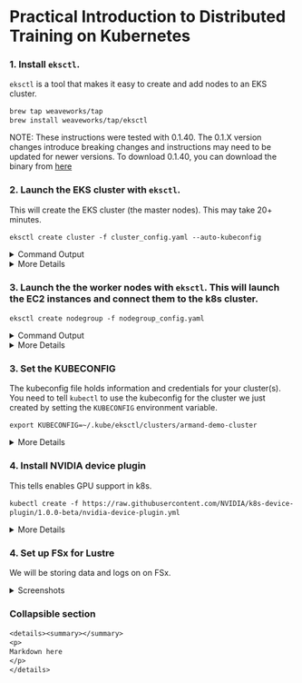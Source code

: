 # Practical Introduction to Distributed Training on Kubernetes

### 1. Install `eksctl`.
 
`eksctl` is a tool that makes it easy to create and add nodes to an EKS cluster.

```
brew tap weaveworks/tap
brew install weaveworks/tap/eksctl
```

NOTE: These instructions were tested with 0.1.40. The 0.1.X version changes introduce breaking changes and instructions may need to be updated for newer versions. To download 0.1.40, you can download the binary from [here](https://github.com/weaveworks/eksctl/releases/tag/0.1.40)

### 2. Launch the EKS cluster with `eksctl`. 

This will create the EKS cluster (the master nodes). This may take 20+ minutes. 

```
eksctl create cluster -f cluster_config.yaml --auto-kubeconfig
```

<details><summary>Command Output</summary>
<p>

```
$ eksctl create cluster -f cluster_config.yaml --auto-kubeconfig
[ℹ]  using region us-east-1
[✔]  using existing VPC (vpc-f6570b8d) and subnets (private:[] public:[subnet-58b35b04 subnet-b440b9d3 subnet-21ac2f2e])
[!]  custom VPC/subnets will be used; if resulting cluster doesn't function as expected, make sure to review the configuration of VPC/subnets
[ℹ]  using Kubernetes version 1.13
[ℹ]  creating EKS cluster "armand-demo-cluster" in "us-east-1" region
[ℹ]  will create a CloudFormation stack for cluster itself and 0 nodegroup stack(s)
[ℹ]  if you encounter any issues, check CloudFormation console or try 'eksctl utils describe-stacks --region=us-east-1 --name=armand-demo-cluster'
[ℹ]  1 task: { create cluster control plane "armand-demo-cluster" }
[ℹ]  building cluster stack "eksctl-armand-demo-cluster-cluster"
[ℹ]  deploying stack "eksctl-armand-demo-cluster-cluster"
[✔]  all EKS cluster resource for "armand-demo-cluster" had been created
[✔]  saved kubeconfig as "/Users/armanmcq/.kube/eksctl/clusters/armand-demo-cluster"
[ℹ]  kubectl command should work with "/Users/armanmcq/.kube/eksctl/clusters/armand-demo-cluster", try 'kubectl --kubeconfig=/Users/armanmcq/.kube/eksctl/clusters/armand-demo-cluster get nodes'
[✔]  EKS cluster "armand-demo-cluster" in "us-east-1" region is ready
```

</p>
</details>

<details><summary>More Details</summary>
<p>

- An EKS cluster (the master nodes) is very cheap ($0.20 per hour). 
  - You may want to leave the cluster always running and just remove the GPU worker nodes when you aren't using it.
- `--auto-kubeconfig` is a personal preference. It writes the kubeconfig to a separate file instead of adding it to the main kubeconfig file. See more here:
  - [Creating and Managing Cluster with `eksctl`](https://eksctl.io/usage/creating-and-managing-clusters/)
  - [Organizing Cluster Access Using kubeconfig Files](https://kubernetes.io/docs/concepts/configuration/organize-cluster-access-kubeconfig/)

</p>
</details>



### 3. Launch the the worker nodes with `eksctl`. This will launch the EC2 instances and connect them to the k8s cluster. 

```
eksctl create nodegroup -f nodegroup_config.yaml
```

<details><summary>Command Output</summary>
<p>

```
$ eksctl create nodegroup -f nodegroup_config.yaml
[ℹ]  using region us-east-1
[ℹ]  will use version 1.13 for new nodegroup(s) based on control plane version
[ℹ]  nodegroup "nodegroup-p3dn" will use "ami-0017d945a10387606" [AmazonLinux2/1.13]
[ℹ]  using EC2 key pair "us-east-1-armanmcq-tf-neo"
[ℹ]  1 nodegroup (nodegroup-p3dn) was included
[ℹ]  will create a CloudFormation stack for each of 1 nodegroups in cluster "armand-demo-cluster"
[ℹ]  1 task: { create nodegroup "nodegroup-p3dn" }
[ℹ]  building nodegroup stack "eksctl-armand-demo-cluster-nodegroup-nodegroup-p3dn"
[ℹ]  --nodes-min=4 was set automatically for nodegroup nodegroup-p3dn
[ℹ]  --nodes-max=4 was set automatically for nodegroup nodegroup-p3dn
[ℹ]  deploying stack "eksctl-armand-demo-cluster-nodegroup-nodegroup-p3dn"
[ℹ]  adding role "arn:aws:iam::578276202366:role/eksctl-armand-demo-cluster-nodegr-NodeInstanceRole-LIO93J931ALY" to auth ConfigMap
[ℹ]  nodegroup "nodegroup-p3dn" has 0 node(s)
[ℹ]  waiting for at least 4 node(s) to become ready in "nodegroup-p3dn"
[ℹ]  nodegroup "nodegroup-p3dn" has 4 node(s)
[ℹ]  node "ip-172-31-1-72.ec2.internal" is ready
[ℹ]  node "ip-172-31-15-97.ec2.internal" is ready
[ℹ]  node "ip-172-31-3-4.ec2.internal" is ready
[ℹ]  node "ip-172-31-8-106.ec2.internal" is ready
[ℹ]  as you are using a GPU optimized instance type you will need to install NVIDIA Kubernetes device plugin.
[ℹ]      see the following page for instructions: https://github.com/NVIDIA/k8s-device-plugin
[✔]  created 1 nodegroup(s) in cluster "armand-demo-cluster"
[ℹ]  checking security group configuration for all nodegroups
[ℹ]  all nodegroups have up-to-date configuration
```

</p>
</details>

<details><summary>More Details</summary>
<p>


- `eksctl` calls this a nodegroup. You could have multiple nodegroup - one with GPU instances, another with CPU instances for example. 
- You can do this as part of the `eksctl create cluster` step by adding the `nodegroup_config.yaml` info to `cluster_config.yaml`.

</p>
</details>


### 3. Set the KUBECONFIG

The kubeconfig file holds information and credentials for your cluster(s). You need to tell `kubectl` to use the kubeconfig for the cluster we just created by setting the `KUBECONFIG` environment variable.


```
export KUBECONFIG=~/.kube/eksctl/clusters/armand-demo-cluster
```

<details><summary>More Details</summary>
<p>


- Process would be different if we were not using `--auto-kubeconfig`. If you store info for multiple cluster on the main kubeconfig file (`~/.kube/config`), you will need to use the [`kubectl config`](https://kubernetes.io/docs/tasks/access-application-cluster/configure-access-multiple-clusters/) command.

</p>
</details>

### 4. Install NVIDIA device plugin

This tells enables GPU support in k8s.

```
kubectl create -f https://raw.githubusercontent.com/NVIDIA/k8s-device-plugin/1.0.0-beta/nvidia-device-plugin.yml
```

<details><summary>More Details</summary>
<p>


- This is a DaemonSet that runs on each node. It allows you to automatically:
    - Expose the number of GPUs on each nodes of your cluster
    - Keep track of the health of your GPUs
    - Run GPU enabled containers in your Kubernetes cluster.
- https://github.com/NVIDIA/k8s-device-plugin

</p>
</details>



### 4. Set up FSx for Lustre

We will be storing data and logs on on FSx.

<details><summary>Screenshots</summary>
<p>

![Image1](lustre_creation_screenshots/1_fs_details.png)
![Image2](lustre_creation_screenshots/2_network_and_security.png)
The above security group is the one we created with `lustre_security_group.py`
![Image3](lustre_creation_screenshots/3_s3_link.png)
![SummaryImage](lustre_creation_screenshots/summary.png)

</p>
</details>





### Collapsible section
```
<details><summary></summary>
<p>
Markdown here
</p>
</details>
```